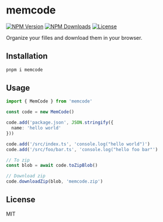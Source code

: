 # memcode

<a href="https://www.npmjs.com/package/memcode" target="_blank" rel="noopener noreferrer"><img src="https://badgen.net/npm/v/memcode" alt="NPM Version" /></a>
<a href="https://www.npmjs.com/package/memcode" target="_blank" rel="noopener noreferrer"><img src="https://badgen.net/npm/dt/memcode" alt="NPM Downloads" /></a>
<a href="https://github.com/alexzhang1030/memcode/blob/main/LICENSE" target="_blank" rel="noopener noreferrer"><img src="https://badgen.net/github/license/alexzhang1030/memcode" alt="License" /></a>

Organize your filles and download them in your browser.

## Installation

```bash
pnpm i memcode
```

## Usage

```ts
import { MemCode } from 'memcode'

const code = new MemCode()

code.add('package.json', JSON.stringify({
  name: 'hello world'
}))

code.add('/src/index.ts', 'console.log("hello world")')
code.add('/src/foo/bar.ts', 'console.log("hello foo bar"')

// To zip
const blob = await code.toZipBlob()

// Download zip
code.downloadZip(blob, 'memcode.zip')
```

## License

MIT
